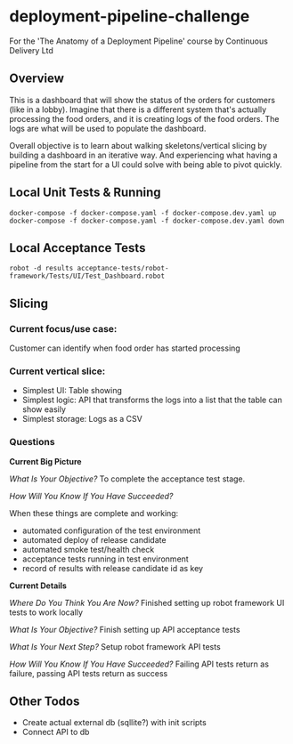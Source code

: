 # deployment-pipeline-challenge
For the 'The Anatomy of a Deployment Pipeline' course by Continuous Delivery Ltd

## Overview
This is a dashboard that will show the status of the orders for customers (like in a lobby). Imagine that there is a different system that's actually processing the food orders, and it is creating logs of the food orders. The logs are what will be used to populate the dashboard. 

Overall objective is to learn about walking skeletons/vertical slicing by building a dashboard in an iterative way. And experiencing what having a pipeline from the start for a UI could solve with being able to pivot quickly.

## Local Unit Tests & Running

```
docker-compose -f docker-compose.yaml -f docker-compose.dev.yaml up
docker-compose -f docker-compose.yaml -f docker-compose.dev.yaml down
```

## Local Acceptance Tests

```
robot -d results acceptance-tests/robot-framework/Tests/UI/Test_Dashboard.robot
```

## Slicing
### Current focus/use case:
Customer can identify when food order has started processing

### Current vertical slice:
- Simplest UI: Table showing
- Simplest logic: API that transforms the logs into a list that the table can show easily
- Simplest storage: Logs as a CSV

### Questions
**Current Big Picture**

*What Is Your Objective?*
To complete the acceptance test stage.

*How Will You Know If You Have Succeeded?*

When these things are complete and working:
- automated configuration of the test environment
- automated deploy of release candidate
- automated smoke test/health check
- acceptance tests running in test environment
- record of results with release candidate id as key

**Current Details**

*Where Do You Think You Are Now?*
Finished setting up robot framework UI tests to work locally

*What Is Your Objective?*
Finish setting up API acceptance tests

*What Is Your Next Step?*
Setup robot framework API tests

*How Will You Know If You Have Succeeded?*
Failing API tests return as failure, passing API tests return as success


## Other Todos
- Create actual external db (sqllite?) with init scripts
- Connect API to db
